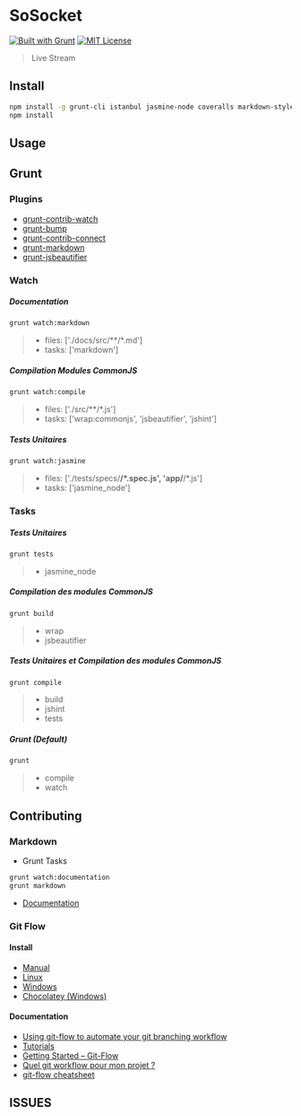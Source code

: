 # SoSocket
[![Built with Grunt][grunt-img]](http://gruntjs.com/) [![MIT License][license-img]][license-url]
 
> Live Stream


## Install

```bash
npm install -g grunt-cli istanbul jasmine-node coveralls markdown-styles
npm install
```

## Usage

## Grunt

### Plugins

- [grunt-contrib-watch](https://github.com/gruntjs/grunt-contrib-watch)
- [grunt-bump](https://github.com/vojtajina/grunt-bump)
- [grunt-contrib-connect](https://github.com/gruntjs/grunt-contrib-connect)
- [grunt-markdown](https://github.com/treasonx/grunt-markdown)
- [grunt-jsbeautifier](https://github.com/vkadam/grunt-jsbeautifier)

### Watch

##### Documentation
```bash
grunt watch:markdown
```
> - files: ['./docs/src/**/*.md']
> - tasks: ['markdown']

##### Compilation Modules CommonJS
```bash
grunt watch:compile
```
> - files: ['./src/**/*.js']
> - tasks: ['wrap:commonjs', 'jsbeautifier', 'jshint']

##### Tests Unitaires
```bash
grunt watch:jasmine
```
> - files: ['./tests/specs/**/*.spec.js', 'app/**/*.js']
> - tasks: ['jasmine_node']

### Tasks

##### Tests Unitaires
```bash
grunt tests
```
> - jasmine_node

##### Compilation des modules CommonJS
```bash
grunt build
```
> - wrap
> - jsbeautifier

##### Tests Unitaires et Compilation des modules CommonJS
```bash
grunt compile
```
> - build
> - jshint
> - tests


##### Grunt (Default)
```bash
grunt
```
> - compile
> - watch

## Contributing

### Markdown
- Grunt Tasks
```bash
grunt watch:documentation
grunt markdown
```
- [Documentation](https://guides.github.com/features/mastering-markdown/)

### Git Flow

#### Install

- [Manual](https://gist.github.com/sixertoy/ec40f5e0f726b25c8ec2)
- [Linux](https://github.com/nvie/gitflow/wiki/Linux)
- [Windows](https://github.com/nvie/gitflow/wiki/Windows)
- [Chocolatey (Windows)](https://chocolatey.org/packages/git-flow-dependencies)

#### Documentation

- [Using git-flow to automate your git branching workflow](http://jeffkreeftmeijer.com/2010/why-arent-you-using-git-flow/)
- [Tutorials](https://www.atlassian.com/git/tutorials/comparing-workflows/gitflow-workflow)
- [Getting Started – Git-Flow](http://yakiloo.com/getting-started-git-flow/)
- [Quel git workflow pour mon projet ?](http://nicoespeon.com/fr/2013/08/quel-git-workflow-pour-mon-projet/)
- [git-flow cheatsheet](https://danielkummer.github.io/git-flow-cheatsheet/)

## ISSUES

[grunt-img]: https://cdn.gruntjs.com/builtwith.png
[license-img]: http://img.shields.io/badge/license-MIT-blue.svg?style=flat-square
[license-url]: LICENSE-MIT

[coverall-url]: https://coveralls.io/r/sixertoy/sosocket
[coverall-img]: https://img.shields.io/coveralls/sixertoy/sosocket.svg?style=flat-square

[travis-url]: https://travis-ci.org/sixertoy/sosocket
[travis-img]: http://img.shields.io/travis/sixertoy/sosocket.svg?style=flat-square

